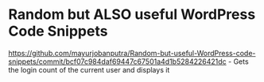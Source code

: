 # Random but ALSO useful WordPress Code Snippets

https://github.com/mayurjobanputra/Random-but-useful-WordPress-code-snippets/commit/bcf07c984daf69447c67501a4d1b5284226421dc - Gets the login count of the current user and displays it
